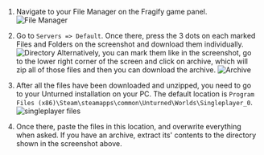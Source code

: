 1. Navigate to your File Manager on the Fragify game panel.
![File Manager](../images/file-manager.png)

2. Go to `Servers => Default`. Once there, press the 3 dots on each marked Files and Folders on the screenshot and download them individually.
![Directory](../images/directory.png)
Alternatively, you can mark them like in the screenshot, go to the lower right corner of the screen and click on archive, which will zip all of those files and then you can download the archive.
![Archive](../images/archive.png)

3. After all the files have been downloaded and unzipped, you need to go to your Unturned installation on your PC. The default location is `Program Files (x86)\Steam\steamapps\common\Unturned\Worlds\Singleplayer_0`.
![singleplayer files](../images/Singleplayer.png)

4. Once there, paste the files in this location, and overwrite everything when asked. If you have an archive, extract its' contents to the directory shown in the screenshot above. 